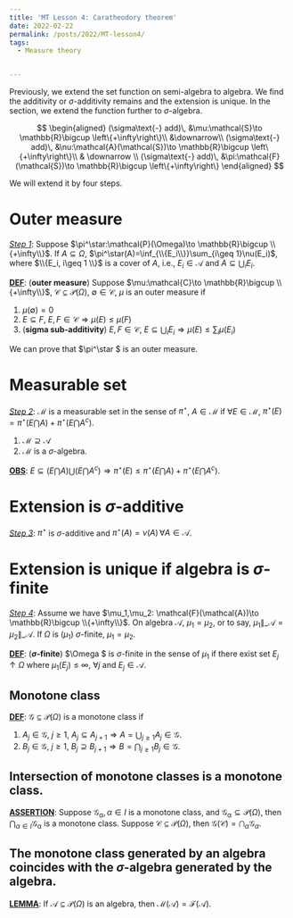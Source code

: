 ```yaml
---
title: 'MT Lesson 4: Caratheodory theorem'
date: 2022-02-22
permalink: /posts/2022/MT-lesson4/
tags:
  - Measure theory


---
```


Previously, we extend the set function on semi-algebra to algebra. We find the additivity or $\sigma$-additivity remains and the extension is unique. In the section, we extend the function further to $\sigma$-algebra.


$$
\begin{aligned}
(\sigma\text{-} add)\, &\mu:\mathcal{S}\to \mathbb{R}\bigcup \left\{+\infty\right\}\\
&\downarrow\\
(\sigma\text{-} add)\, &\nu:\mathcal{A}(\mathcal{S})\to \mathbb{R}\bigcup \left\{+\infty\right\}\\
& \downarrow \\
(\sigma\text{-} add)\, &\pi:\mathcal{F}(\mathcal{S})\to \mathbb{R}\bigcup \left\{+\infty\right\}
\end{aligned}
$$


We will extend it by four steps.

# Outer measure

*<u>Step 1</u>*: Suppose $\pi^\star:\mathcal{P}(\Omega)\to \mathbb{R}\bigcup \\{+\infty\\}$. If $A\subseteq \Omega$, $\pi^\star(A)=\inf_{\\{E_i\\}}\sum_{i\geq 1}\nu(E_i)$, where $\\{E_i, i\geq 1 \\}$ is a cover of $A$, i.e., $E_i\in \mathcal{A}$ and $A\subseteq \bigcup_{i} E_i$.

**<u>DEF</u>**: (**outer measure**) Suppose $\mu:\mathcal{C}\to \mathbb{R}\bigcup \\{+\infty\\}$,  $\mathcal{C}\subseteq \mathcal{P}(\Omega)$, $\emptyset \in \mathcal{C}$, $\mu$ is an outer measure if 

1. $\mu(\emptyset)=0$
2. $E\subseteq F$, $E, F\in\mathcal{C} \Longrightarrow \mu(E)\leq \mu(F)$
3. (**sigma sub-additivity**) $E, F\in \mathcal{C}$, $E\subseteq \bigcup_i E_i\Longrightarrow \mu(E)\leq \sum_i\mu(E_i)$

We can prove that $\pi^\star $ is an outer measure. 

# Measurable set

*<u>Step 2</u>*: $\mathcal{M}$ is a measurable set in the sense of $\pi^\star$, $A\in \mathcal{M}$ if $\forall E\in \mathcal{M}$, $\pi^\star(E)=\pi^\star(E\bigcap A)+\pi^\star (E\bigcap A^c)$. 

1. $\mathcal{M}\supseteq \mathcal{A}$ 
2. $\mathcal{M}$ is a $\sigma$-algebra.

**<u>OBS</u>**: $E\subseteq (E\bigcap A)\bigcup (E\bigcap A^c)\Longrightarrow \pi^\star(E)\leq \pi^\star(E\bigcap A)+\pi^\star(E\bigcap A^c)$.

# Extension is $\sigma$-additive 

*<u>Step 3</u>*: $\pi^\star$ is $\sigma$-additive and $\pi^\star(A)=\nu(A)\, \forall A\in \mathcal{A}$.

# Extension is unique if algebra is $\sigma$-finite

*<u>Step 4</u>*: Assume we have $\mu_1,\mu_2: \mathcal{F}(\mathcal{A})\to \mathbb{R}\bigcup \\{+\infty\\}$. On algebra $\mathcal{A}$, $\mu_1=\mu_2$, or to say, $\mu_1\|\_\mathcal{A}=\mu_2\|\_\mathcal{A}$. If $\Omega$ is ($\mu_1$) $\sigma$-finite, $\mu_1=\mu_2$.

**<u>DEF</u>**: (**$\sigma$-finite**) $\Omega $ is $\sigma$-finite in the sense of $\mu_1$ if there exist set $E_j\uparrow \Omega$ where $\mu_1(E_j)\leq \infty$, $\forall j$ and $E_j\in \mathcal{A}$.

## Monotone class

**<u>DEF</u>**: $\mathcal{G}\subseteq \mathcal{P}(\Omega)$ is a monotone class if 

1. $A_j\in \mathcal{G}$, $j\geq 1$, $A_j\subseteq A_{j+1}\Longrightarrow A=\bigcup_{j\geq 1}A_j \in \mathcal{G}$.
2. $B_j\in \mathcal{G}$, $j\geq 1$, $B_j\supseteq B_{j+1}\Longrightarrow B=\bigcap_{j\geq 1}B_j\in \mathcal{G}$.

## Intersection of monotone classes is a monotone class.

**<u>ASSERTION</u>**: Suppose $\mathcal{G_\alpha}, \alpha\in I$ is a monotone class, and $\mathcal{G_\alpha}\subseteq \mathcal{P}(\Omega)$, then $\bigcap_{\alpha\in I}\mathcal{G_\alpha}$ is a monotone class. Suppose $\mathcal{C} \subseteq \mathcal{P}(\Omega)$, then $\mathcal{G}(\mathcal{C})=\bigcap_\alpha \mathcal{G}_\alpha$.

## The monotone class generated by an algebra coincides with the $\sigma$-algebra generated by the algebra.

**<u>LEMMA</u>**: If $\mathcal{A}\subseteq \mathcal{P}(\Omega)$ is an algebra, then $\mathcal{M}(\mathcal{A})=\mathcal{F}(\mathcal{A})$.
